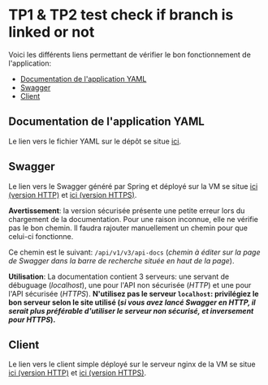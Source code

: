 # TP1 & TP2 test check if branch is linked or not

Voici les différents liens permettant de vérifier le bon fonctionnement de l'application:
- [Documentation de l'application YAML](#Documentation-de-l'application-YAML)
- [Swagger](#Swagger)
- [Client](#Client)

## Documentation de l'application YAML
Le lien vers le fichier YAML sur le dépôt se situe [ici](./users-api.yaml).

## Swagger
Le lien vers le Swagger généré par Spring et déployé sur la VM se situe [ici (version HTTP)](http://192.168.75.118:8080/v1/swagger-ui/index.html?configUrl=/v1/v3/api-docs/swagger-config) et [ici (version HTTPS)](https://192.168.75.118/api/v1/swagger-ui/index.html?configUrl=/api/v1/v3/api-docs/swagger-config).

**Avertissement**: la version sécurisée présente une petite erreur lors du chargement de la documentation. Pour une raison inconnue, elle ne vérifie pas le bon chemin. Il faudra rajouter manuellement un chemin pour que celui-ci fonctionne.

Ce chemin est le suivant: `/api/v1/v3/api-docs` (*chemin à éditer sur la page de Swagger dans la barre de recherche située en haut de la page*).

**Utilisation**: La documentation contient 3 serveurs: une servant de débuguage (*localhost*), une pour l'API non sécurisée (*HTTP*) et une pour l'API sécurisée (*HTTPS*). **N'utilisez pas le serveur `localhost`: privilégiez le bon serveur selon le site utilisé (*si vous avez lancé Swagger en HTTP, il serait plus préférable d'utiliser le serveur non sécurisé, et inversement pour HTTPS*).**

## Client
Le lien vers le client simple déployé sur le serveur nginx de la VM se situe [ici (version HTTP)](http://192.168.75.118/users-api/) et [ici (version HTTPS)](https://192.168.75.118/users-api/).
